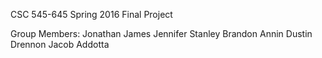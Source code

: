 CSC 545-645 Spring 2016 Final Project

Group Members:
Jonathan James
Jennifer Stanley
Brandon Annin
Dustin Drennon
Jacob Addotta
